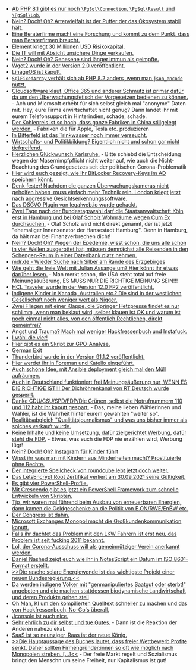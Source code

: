 * [Ab PHP 8.1 gibt es nur noch `\PgSql\Connection`, `\PgSql\Result` und `\PgSql\Lob`.](https://php.watch/versions/8.1/PgSQL-resource)
* [Nein? Doch! Oh? Artenvielfalt ist der Puffer der das Ökosystem stabil hält.](https://www.sonnenseite.com/de/umwelt/artenvielfalt-ist-der-motor-der-oekosysteme/)
* [Eine Beraterfirme macht eine Forschung und kommt zu dem Punkt, dass man Beraterfirmen braucht.](https://www.borncity.com/blog/2021/09/26/die-wahren-kosten-von-cybersicherheitsvorfllen/)
* [Element kriegt 30 Millionen USD Risikokapital.](https://matrix.org/blog/2021/07/27/element-raises-30-m-to-boost-matrix)
* [Die IT will mit Absicht unsichere Dinge verkaufen.](https://edwardsnowden.substack.com/p/ns-oh-god-how-is-this-legal)
* [Nein? Doch! Oh? Genesene sind länger immun als geimpfte.](https://blog.fefe.de/?ts=9faebe92)
* [Wget2 wurde in der Version 2.0 veröffentlicht.](https://www.phoronix.com/scan.php?page=news_item&px=GNU-Wget2-2.0-Released)
* [LinageOS ist kaputt.](https://www.kuketz-blog.de/lineageos-webview-bug-ungewollte-verbindungen-zu-content-autofill-googleapis-com/)
* [`SplFixedArray` verhält sich ab PHP 8.2 anders, wenn man `json_encode` nutzt.](https://php.watch/versions/8.1/SplFixedArray-JsonSerializable-json_encode)
* [Cloudsoftware klaut, Office 365 und anderer Schmutz ist primär dafür da um den Überwachungsfetisch der Vorgesetzen bedienen zu können.](https://netzpolitik.org/2021/microsoft-365-so-ueberwachen-chefs-eure-produktivitaet-am-arbeitsplatz/) - Ach und Microsoft erhebt für sich selbst gleich mal "anonyme" Daten mit. Hey, eure Firma erwirtschaftet nicht genug? Dann landet ihr mit eurem Telefonsupport in Hinterindien, schade, schade.
* [Der Kohlepreis ist so hoch, dass ganze Fabriken in China stillgelegt werden.](https://blog.fefe.de/?ts=9fac19d1) - Fabriken die für Apple, Tesla etc. produzieren
* [In Bitterfeld ist das Trinkwasser noch immer verseucht.](https://blog.fefe.de/?ts=9fac0907)
* [Wirtschafts- und Politikbildung? Eigentlich nicht und schon gar nicht tiefgreifend.](https://blog.fefe.de/?ts=9fac0767)
* [Herzlichen Glückwunsch Karlsruhe.](https://netzpolitik.org/2021/70-geburtstag-karlsruhe-wirds-richten/) - Bitte schiebd die Entscheidung wegen der Masernimpfpflicht nicht weiter auf, wie auch die Nicht-Beachtung des Grundgesetzes seit der politischen Corona-Problematik
* [Hier wird euch gezeigt, wie ihr BitLocker Recovery-Keys im AD speichern könnt.](http://woshub.com/store-bitlocker-recovery-keys-active-directory/)
* [Denk fester! Nachdem die ganzen Überwachungskameras nicht geholfen haben, muss einfach mehr Technik rein. London kriegt jetzt nach aggressive Gesichtserkennungssoftware.](https://netzpolitik.org/2021/biometrie-london-setzt-drastische-gesichtserkennungstechnologie-ein/)
* [Das DSGVO Plugin von legalweb.io wurde gehackt.](https://www.borncity.com/blog/2021/09/27/wordpress-dsgvo-plugin-von-legalweb-io-gehackt/)
* [Zwei Tage nach der Bundestagswahl darf die Staatsanwaltschaft Köln erst in Hamburg und bei Olaf Scholz Wohnräume wegen Cum Ex durchsuchen.](https://blog.fefe.de/?ts=9fade335) - Olaf Scholz wird nicht direkt genannt, der ist jetzt "ehemaliger Innensenator der Hansestadt Hamburg". Denn in Hamburg, da hält man bei Finanzverbrechen dicht!
* [Nein? Doch! Oh? Wegen der Epedemie, wisst schon, die uns alle schon in vier Wellen ausgerottet hat, müssen demnächst alle Reisenden in den Schengen-Raum in einer Datenbank platz nehmen.](https://netzpolitik.org/2021/neue-verpflichtung-reiseanbieter-muessen-neue-eu-datenbank-abfragen/)
* [mdr.de - Wieder Suche nach Silber am Rande des Erzgebirges](https://www.mdr.de/nachrichten/sachsen/chemnitz/freiberg/silbersuche-freiberg-erzgebirge-triebischtal-100.html)
* [Wie geht die freie Welt mit Julian Assange um? Hier könnt ihr etwas darüber lesen.](https://netzpolitik.org/2021/julian-assange-die-rache-der-cia/) - Man merkt schon, die USA steht total auf freie Meinungsäußerung, ES MUSS NUR DIE RICHTIGE MEINUNG SEIN!!!
* [HCL Traveler wurde in der Version 12.0 FP2 veröffentlicht.](https://n-komm.de/hcl-traveler-12-0-fix-pack-2/)
* [Indigene Kinder in Kanada, Australien etc.? Die sind in der westlichen Gesellschaft noch weniger wert als Nigger.](https://netzfrauen.org/2021/09/28/canada-6/)
* [Zwei Fliegen mit einer Klappe, die Springer Hetzpresse findet es nur schlimm, wenn man beklaut wird, selber klauen ist OK und warum ist noch einmal nicht alles, von den öffentlich Rechtlichen, direkt gemeinfrei?](https://netzpolitik.org/2021/neues-aus-dem-fernsehrat-79-nicht-nur-wahlberichterstattung-frei-lizenziert-fuer-alle/)
* [Angst und Trauma? Mach mal weniger Hackfressenbuch und Instafuck.](https://netzpolitik.org/2021/fallstudie-wie-facebook-trauma-und-angst-verstaerkt/)
* [I wähl die vier!](https://www.der-postillon.com/2021/09/alternative-koalitionen.html)
* [Hier gibt es ein Skript zur GPO-Analyse.](https://www.gruppenrichtlinien.de/artikel/wenige-richtlinien-sind-schneller-als-viele)
* [German Exit](https://blog.fefe.de/?ts=9fad4820)
* [Thunderbird wurde in der Version 91.1.2 veröffentlicht.](https://www.borncity.com/blog/2021/09/28/thunderbird-91-1-2/)
* [Hier werdet ihr in Foreman und Katello eingeführt.](https://opensource.com/article/21/9/centos-stream-foreman)
* [Auch schöne Idee, mit Ansible deployment gleich mal den Müll aufräumen.](https://opensource.com/article/21/9/keep-folders-tidy-ansible)
* [Auch in Deutschland funktioniert frei Meinungsäußerung nur, WENN ES DIE RICHTIGE IST!!! Der Dichröhrenkanal von RT Deutsch wurde gesperrt.](https://blog.fefe.de/?ts=9faa8645)
* [Danke CDU/CSU/SPD/FDP/Die Grünen, selbst die Notrufnummern 110 und 112 habt ihr kaputt gespart.](https://blog.fefe.de/?ts=9faa8f04) - Das, meine lieben Wählerinnen und Wähler, ist die Wahrheit hinter eurem gewählten "weiter so".
* [Realitätsabgleich "Qualitätsjournalismus" und was uns bisher immer als solches verkauft wurde.](https://netzpolitik.org/2021/google-news-showcase-das-geld-nehmen-sie-trotzdem/)
* [Keine Inhalte und keine Umsetzung, dafür zielgerichtet Werbung, dafür steht die FDP.](https://netzpolitik.org/2021/bundestagswahl-warum-die-fdp-bei-erstwaehlerinnen-punktete/) - Etwas, was euch die FDP nie erzählen wird, Werbung lügt!
* [Nein? Doch! Oh? Instagram für Kinder führt](https://netzpolitik.org/2021/psychische-belastung-instagram-kids-liegt-vorerst-auf-eis/)
* [Wisst ihr was man mit Kindern aus Minderheiten macht? Prostituierte ohne Rechte.](https://netzfrauen.org/2021/09/29/nepal-4/)
* [Der integrierte Spellcheck von roundcube lebt jetzt doch weiter.](https://roundcube.net/news/2021/09/28/spell-checking-service-back-online)
* [Das LetsEncrypt Root Zertifikat verliert am 30.09.2021 seine Gültigkeit.](https://www.borncity.com/blog/2021/09/30/30-sept-2021-knallt-es-bei-lets-encrypt-zertifikaten/)
* [Es gibt vier PowerShell-Profile.](https://devblogs.microsoft.com/powershell-community/how-to-make-use-of-powershell-profile-files/)
* [Mit Crescendo gibt es jetzt ein PowerShell Framework zum schnelle Entwickeln von Skripten.](https://devblogs.microsoft.com/powershell-community/my-crescendo-journey/)
* [Tjo, wir waren mal führend beim Ausbau von erneuerbaren Energien, dann kamen die Geldgeschenke an die Politik von E.ON/RWE/EnBW etc.](https://www.sonnenseite.com/de/wirtschaft/einbruch-bei-neu-installierten-windenergieanlagen-bis-zu-82/)
* [Der Congress ist dahin.](https://netzpolitik.org/2021/corona-ccc-kongress-in-leipzig-faellt-zum-zweiten-mal-aus/)
* [Microsoft Exchanges Monopol macht die Großkundenkommunikation kaputt.](https://blog.fefe.de/?ts=9fa6e0cd)
* [Falls ihr dachtet das Problem mit den LKW Fahrern ist erst neu, das Problem ist seit fucking 2011 bekannt.](https://blog.fefe.de/?ts=9fa6e4a7)
* [Lol, der Corona-Ausschuss will als gemeinnütziger Verein anerkannt werden.](https://blog.fefe.de/?ts=9fa68da2)
* [Daniel Nashed zeigt euch wie ihr in NotesScript ein Datum im ISO 8601-Format erstellt.](https://blog.nashcom.de/nashcomblog.nsf/dx/iso-8601-date-format-in-lotus-script.htm)
* [>>Die rasche solare Energiewende ist das wichtigste Projekt einer neuen Bundesregierung.<<](https://www.sonnenseite.com/de/franz-alt/kommentare-interviews/ein-heilungsprozess-fuer-die-erde/)
* [Da werden indigene Völker mit "genmanipuliertes Saatgut oder sterbt!" angeboten und die machen stattdessen biodynamische Landwirtschaft und deren Produkte gehen steil](https://netzfrauen.org/2021/10/02/india-25/)
* [Oh Man, KI um den kompilierten Quelltext schneller zu machen und das von Hackfressenbuch, No-Go's überall.](https://www.phoronix.com/scan.php?page=news_item&px=Facebook-Compiler-Gym)
* [Jconsole ist auch nice.](https://opensource.com/article/21/10/monitor-java-linux-jconsole)
* [Sehr ehrlich zu dir selbst und tue Gutes.](https://www.youtube.com/watch?v=9ZwxLSGmH1s) - Dann ist die Reaktion der Anderen nahezu ekal.
* [SaaS ist so neunziger, Raas ist der neue König.](https://www.borncity.com/blog/2021/10/03/neue-ransomware-as-a-service-raas-gruppe-vereinfacht-cyber-erpressung/)
* [>>Die Hauptaussage des Buches lautet, dass freier Wettbewerb Profite senkt. Daher sollten Firmengründer:innen so oft wie möglich nach Monopolen streben. [...]<<](https://netzpolitik.org/2021/peter-thiel-ein-idol-fuers-monopol/) - Der freie Markt regelt und Sozialismus bringt den Menschn um seine Freiheit, nur Kapitalismus ist gut!
